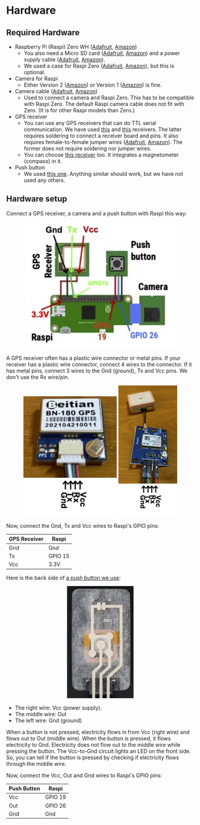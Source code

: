 # Hardware

## Required Hardware

- Raspberry Pi (Raspi) Zero WH ([Adafruit](https://www.adafruit.com/product/3708), [Amazon](https://smile.amazon.com/Raspberry-Pi-Zero-WH-Pre-soldered/dp/B07B8MMD3V/))
  - You also need a Micro SD card ([Adafruit](https://www.adafruit.com/product/2693), [Amazon](https://www.amazon.com/gp/product/B073K14CVB/)) and a power supply cable ([Adafruit](https://www.adafruit.com/product/1995), [Amazon](https://smile.amazon.com/Raspberry-Power-Supply-Adapter-Charger/dp/B08523DFR4/)).
  - We used a case for Raspi Zero ([Adafruit](https://www.adafruit.com/product/4822), [Amazon](https://smile.amazon.com/Flirc-Raspberry-Pi-Zero-Case/dp/B08837L144)), but this is optional.
- Camera for Raspi
  - Either Version 2 ([Amazon](https://smile.amazon.com/Arducam-Raspberry-Official-Megapixel-Acrylic/dp/B083FNFPF2/)) or Version 1 ([Amazon](https://smile.amazon.com/Arducam-Megapixels-Sensor-OV5647-Raspberry/dp/B012V1HEP4/)) is fine.
- Camera cable ([Adafruit](https://www.adafruit.com/product/5211), [Amazon](https://smile.amazon.com/gp/product/B07T8TLCFZ/))
  - Used to connect a camera and Raspi Zero. This has to be compatible with Raspi Zero. The default Raspi camera cable does not fit with Zero. (It is for other Raspi models than Zero.)
- GPS receiver
  - You can use any GPS receivers that can do TTL serial communication.
  We have used [this](https://smile.amazon.com/gp/product/B07PRDY6DS/) and [this](https://smile.amazon.com/gp/product/B01D1D0F5M/) receivers. The latter requires soldering to connect a receiver board and pins. It also requires female-to-female jumper wires ([Adafruit](https://www.adafruit.com/product/1950), [Amazon](https://smile.amazon.com/EDGELEC-Breadboard-Optional-Assorted-Multicolored/dp/B07GD2BWPY/)). The former does not require soldering nor jumper wires.
  - You can choose [this receiver](https://smile.amazon.com/gp/product/B078Y6323W/) too. It integrates a magnetometer (compass) in it.
- Push button
  - We used [this one](https://www.adafruit.com/product/1333). Anything similar should work, but we have not used any others.


## Hardware setup

Connect a GPS receiver, a camera and a push button with Raspi this way:

<p align="center">
  <img src="../images/circuits.jpg" width="400" />
</p>

A GPS receiver often has a plastic wire connector or metal pins. If your receiver has a plastic wire connector, connect 4 wires to the connector. If it has metal pins, connect 3 wires to the Gnd (ground), Tx and Vcc pins. We don't use the Rx wire/pin.

<p align="center">
  <img src="../images/gps1.jpg" width="250" />
  <img src="../images/gps2.jpg" height="350" />
</p>

Now, connect the Gnd, Tx and Vcc wires to Raspi's GPIO pins:

| GPS Receiver| Raspi   |
| ---         | ---     |
| Gnd         | Gnd     |
| Tx          | GPIO 15 |
| Vcc         | 3.3V    |


Here is the back side of [a push button we use](https://www.adafruit.com/product/1333):

<p align="center">
  <img src="../images/button.jpg" height="300" />
</p>

- The right wire: Vcc (power supply).
- The middle wire: Out
- The left wire: Gnd (ground)

When a button is not pressed, electricity flows in from Vcc (right wire) and flows out to Out (middle wire). When the button is pressed, it flows electricity to Gnd. Electricity does not flow out to the middle wire while pressing the button. The Vcc-to-Gnd circuit lights an LED on the front side. So, you can tell if the button is pressed by checking if electricity flows through the middle wire.  

Now, connect the Vcc, Out and Gnd wires to Raspi's GPIO pins:

| Push Button | Raspi   |
| ---         | ---     |
| Vcc         | GPIO 19 |
| Out         | GPIO 26 |
| Gnd         | Gnd     |

